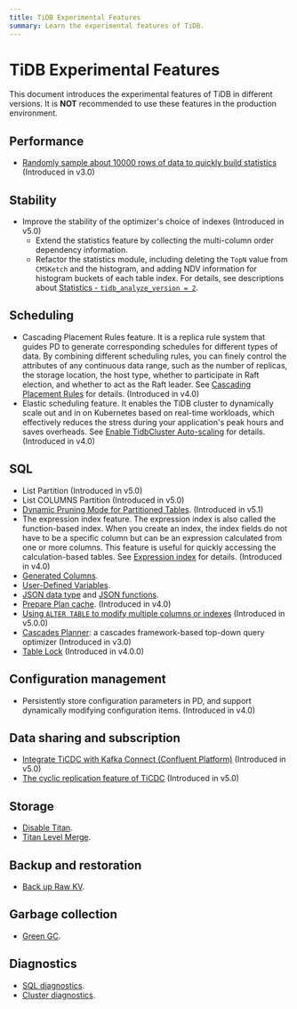 ```yaml
---
title: TiDB Experimental Features
summary: Learn the experimental features of TiDB.
---
```


# TiDB Experimental Features

This document introduces the experimental features of TiDB in different versions. It is **NOT** recommended to use these features in the production environment.

## Performance

+ [Randomly sample about 10000 rows of data to quickly build statistics](/system-variables.md#tidb_enable_fast_analyze) (Introduced in v3.0)

## Stability

+ Improve the stability of the optimizer's choice of indexes (Introduced in v5.0)
    + Extend the statistics feature by collecting the multi-column order dependency information.
    + Refactor the statistics module, including deleting the `TopN` value from `CMSKetch` and the histogram, and adding NDV information for histogram buckets of each table index. For details, see descriptions about [Statistics - `tidb_analyze_version = 2`](/statistics.md).

## Scheduling

+ Cascading Placement Rules feature. It is a replica rule system that guides PD to generate corresponding schedules for different types of data. By combining different scheduling rules, you can finely control the attributes of any continuous data range, such as the number of replicas, the storage location, the host type, whether to participate in Raft election, and whether to act as the Raft leader. See [Cascading Placement Rules](/configure-placement-rules.md) for details. (Introduced in v4.0)
+ Elastic scheduling feature. It enables the TiDB cluster to dynamically scale out and in on Kubernetes based on real-time workloads, which effectively reduces the stress during your application's peak hours and saves overheads. See [Enable TidbCluster Auto-scaling](https://docs.pingcap.com/tidb-in-kubernetes/stable/enable-tidb-cluster-auto-scaling) for details. (Introduced in v4.0)

## SQL

+ List Partition (Introduced in v5.0)
+ List COLUMNS Partition (Introduced in v5.0)
+ [Dynamic Pruning Mode for Partitioned Tables](/partitioned-table.md#dynamic-pruning-mode). (Introduced in v5.1)
+ The expression index feature. The expression index is also called the function-based index. When you create an index, the index fields do not have to be a specific column but can be an expression calculated from one or more columns. This feature is useful for quickly accessing the calculation-based tables. See [Expression index](/sql-statements/sql-statement-create-index.md) for details. (Introduced in v4.0)
+ [Generated Columns](/generated-columns.md).
+ [User-Defined Variables](/user-defined-variables.md).
+ [JSON data type](/data-type-json.md) and [JSON functions](/functions-and-operators/json-functions.md).
+ [Prepare Plan cache](/sql-prepare-plan-cache.md). (Introduced in v4.0)
+ [Using `ALTER TABLE` to modify multiple columns or indexes](/system-variables.md#tidb_enable_change_multi_schema) (Introduced in v5.0.0)
+ [Cascades Planner](/system-variables.md#tidb_enable_cascades_planner): a cascades framework-based top-down query optimizer (Introduced in v3.0)
+ [Table Lock](/tidb-configuration-file.md#enable-table-lock-new-in-v400) (Introduced in v4.0.0)

## Configuration management

+ Persistently store configuration parameters in PD, and support dynamically modifying configuration items. (Introduced in v4.0)

## Data sharing and subscription

+ [Integrate TiCDC with Kafka Connect (Confluent Platform)](/ticdc/integrate-confluent-using-ticdc.md) (Introduced in v5.0)
+ [The cyclic replication feature of TiCDC](/ticdc/manage-ticdc.md#cyclic-replication) (Introduced in v5.0)

## Storage

+ [Disable Titan](/storage-engine/titan-configuration.md#disable-titan-experimental).
+ [Titan Level Merge](/storage-engine/titan-configuration.md#level-merge-experimental).

## Backup and restoration

+ [Back up Raw KV](/br/use-br-command-line-tool.md#back-up-raw-kv-experimental-feature).

## Garbage collection

+ [Green GC](/system-variables.md#tidb_gc_scan_lock_mode-new-in-v50).

## Diagnostics

+ [SQL diagnostics](/information-schema/information-schema-sql-diagnostics.md).
+ [Cluster diagnostics](/dashboard/dashboard-diagnostics-access.md).
